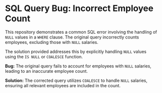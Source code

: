# SQL Query Bug: Incorrect Employee Count

This repository demonstrates a common SQL error involving the handling of `NULL` values in a `WHERE` clause.  The original query incorrectly counts employees, excluding those with `NULL` salaries.

The solution provided addresses this by explicitly handling `NULL` values using the `IS NULL` or `COALESCE` function.

**Bug:**
The original query fails to account for employees with `NULL` salaries, leading to an inaccurate employee count.

**Solution:**
The corrected query utilizes `COALESCE` to handle `NULL` salaries, ensuring all relevant employees are included in the count.
